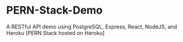 # PERN-Stack-Demo
A RESTful API demo using PostgreSQL, Express, React, NodeJS, and Heroku [PERN Stack hosted on Heroku]
